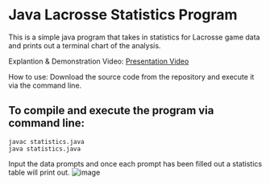 # Java Lacrosse Statistics Program
This is a simple java program that takes in statistics for Lacrosse game data and prints out a terminal chart of the analysis.

Explantion & Demonstration Video:
[Presentation Video](https://youtu.be/WxVuBVzxLWc)

How to use:
Download the source code from the repository and execute it via the command line.

## To compile and execute the program via command line:

    javac statistics.java
    java statistics.java


Input the data prompts and once each prompt has been filled out a statistics table will print out.
![image](https://user-images.githubusercontent.com/100094056/193474250-aae4c359-f189-4a74-97ae-61f9b111174b.png)

